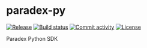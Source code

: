 # paradex-py

[![Release](https://img.shields.io/github/v/release/tradeparadex/paradex-py)](https://img.shields.io/github/v/release/tradeparadex/paradex-py)
[![Build status](https://img.shields.io/github/actions/workflow/status/tradeparadex/paradex-py/main.yml?branch=main)](https://github.com/tradeparadex/paradex-py/actions/workflows/main.yml?query=branch%3Amain)
[![Commit activity](https://img.shields.io/github/commit-activity/m/tradeparadex/paradex-py)](https://img.shields.io/github/commit-activity/m/tradeparadex/paradex-py)
[![License](https://img.shields.io/github/license/tradeparadex/paradex-py)](https://img.shields.io/github/license/tradeparadex/paradex-py)

Paradex Python SDK
